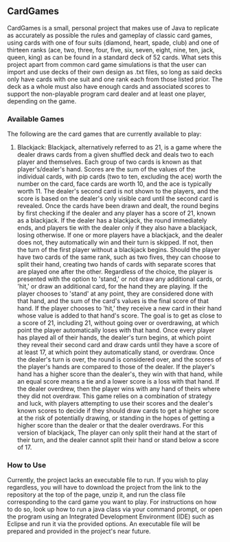 <h2>CardGames</h2>

<p>CardGames is a small, personal project that makes use of Java to replicate as accurately as possible the rules and gameplay of classic card games, using cards with one of four suits (diamond, heart, spade, club) and one of thirteen ranks (ace, two, three, four, five, six, seven, eight, nine, ten, jack, queen, king) as can be found in a standard deck of 52 cards. What sets this project apart from common card game simulations is that the user can import and use decks of their own design as .txt files, so long as said decks only have cards with one suit and one rank each from those listed prior. The deck as a whole must also have enough cards and associated scores to support the non-playable program card dealer and at least one player, depending on the game.</p>

<h3>Available Games</h3>

<p>The following are the card games that are currently available to play:</p>

1. Blackjack: Blackjack, alternatively referred to as 21, is a game where the dealer draws cards from a given shuffled deck and deals two to each player and themselves. Each group of two cards is known as that player's/dealer's hand. Scores are the sum of the values of the individual cards, with pip cards (two to ten, excluding the ace) worth the number on the card, face cards are worth 10, and the ace is typically worth 11. The dealer's second card is not shown to the players, and the score is based on the dealer's only visible card until the second card is revealed. Once the cards have been drawn and dealt, the round begins by first checking if the dealer and any player has a score of 21, known as a blackjack. If the dealer has a blackjack, the round immediately ends, and players tie with the dealer only if they also have a blackjack, losing otherwise. If one or more players have a blackjack, and the dealer does not, they automatically win and their turn is skipped. If not, then the turn of the first player without a blackjack begins. Should the player have two cards of the same rank, such as two fives, they can choose to split their hand, creating two hands of cards with separate scores that are played one after the other. Regardless of the choice, the player is presented with the option to 'stand,' or not draw any additional cards, or 'hit,' or draw an additional card, for the hand they are playing. If the player chooses to 'stand' at any point, they are considered done with that hand, and the sum of the card's values is the final score of that hand. If the player chooses to 'hit,' they receive a new card in their hand whose value is added to that hand's score. The goal is to get as close to a score of 21, including 21, without going over or overdrawing, at which point the player automatically loses with that hand. Once every player has played all of their hands, the dealer's turn begins, at which point they reveal their second card and draw cards until they have a score of at least 17, at which point they automatically stand, or overdraw. Once the dealer's turn is over, the round is considered over, and the scores of the player's hands are compared to those of the dealer. If the player's hand has a higher score than the dealer's, they win with that hand, while an equal score means a tie and a lower score is a loss with that hand. If the dealer overdrew, then the player wins with any hand of theirs where they did not overdraw. This game relies on a combination of strategy and luck, with players attempting to use their scores and the dealer's known scores to decide if they should draw cards to get a higher score at the risk of potentially drawing, or standing in the hopes of getting a higher score than the dealer or that the dealer overdraws. For this version of blackjack, The player can only split their hand at the start of their turn, and the dealer cannot split their hand or stand below a score of 17.

<h3>How to Use</h3>

<p>Currently, the project lacks an executable file to run. If you wish to play regardless, you will have to download the project from the link to the repository at the top of the page, unzip it, and run the class file corresponding to the card game you want to play. For instructions on how to do so, look up how to run a java class via your command prompt, or open the program using an Integrated Development Environment (IDE) such as Eclipse and run it via the provided options. An executable file will be prepared and provided in the project's near future.</p>
